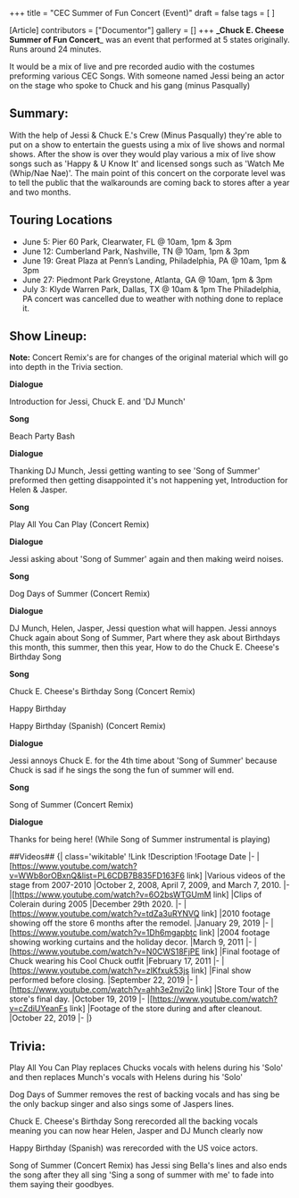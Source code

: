 +++
title = "CEC Summer of Fun Concert (Event)"
draft = false
tags = [ ]

[Article]
contributors = ["Documentor"]
gallery = []
+++
**_Chuck E. Cheese Summer of Fun Concert**_ was an event that performed at 5 states originally. Runs around 24 minutes. 

It would be a mix of live and pre recorded audio with the costumes preforming various CEC Songs. With someone named Jessi being an actor on the stage who spoke to Chuck and his gang (minus Pasqually)

## Summary: ##
With the help of Jessi & Chuck E.'s Crew (Minus Pasqually) they're able to put on a show to entertain the guests using a mix of live shows and normal shows. After the show is over they would play various a mix of live show songs such as 'Happy & U Know It' and licensed songs such as 'Watch Me (Whip/Nae Nae)'. The main point of this concert on the corporate level was to tell the public that the walkarounds are coming back to stores after a year and two months. 

## Touring Locations ##

* June 5: Pier 60 Park, Clearwater, FL @ 10am, 1pm & 3pm
* June 12: Cumberland Park, Nashville, TN @ 10am, 1pm & 3pm
* June 19: Great Plaza at Penn’s Landing, Philadelphia, PA @ 10am, 1pm & 3pm 
* June 27: Piedmont Park Greystone, Atlanta, GA @ 10am, 1pm & 3pm 
* July 3: Klyde Warren Park, Dallas, TX @ 10am & 1pm The Philadelphia, PA concert was cancelled due to weather with nothing done to replace it. 

## Show Lineup: ##
**Note:** Concert Remix's are for changes of the original material which will go into depth in the Trivia section. 

**Dialogue**

Introduction for Jessi, Chuck E. and 'DJ Munch'

**Song**

Beach Party Bash

**Dialogue**

Thanking DJ Munch, Jessi getting wanting to see 'Song of Summer' preformed then getting disappointed it's not happening yet, Introduction for Helen & Jasper. 

**Song**

Play All You Can Play (Concert Remix)

**Dialogue**

Jessi asking about 'Song of Summer' again and then making weird noises. 

**Song**

Dog Days of Summer (Concert Remix)

**Dialogue**

DJ Munch, Helen, Jasper, Jessi question what will happen. Jessi annoys Chuck again about Song of Summer, Part where they ask about Birthdays this month, this summer, then this year, How to do the Chuck E. Cheese's Birthday Song

**Song**

Chuck E. Cheese's Birthday Song (Concert Remix)

Happy Birthday

Happy Birthday (Spanish) (Concert Remix)

**Dialogue**

Jessi annoys Chuck E. for the 4th time about 'Song of Summer' because Chuck is sad if he sings the song the fun of summer will end. 

**Song**

Song of Summer (Concert Remix)

**Dialogue**

Thanks for being here! (While Song of Summer instrumental is playing)

##Videos##
{| class='wikitable'
!Link
!Description
!Footage Date
|-
|[https://www.youtube.com/watch?v=WWb8orOBxnQ&list=PL6CDB7B835FD163F6 link]
|Various videos of the stage from 2007-2010
|October 2, 2008, April 7, 2009, and March 7, 2010.
|-
|[https://www.youtube.com/watch?v=6O2bsWTGUmM link]
|Clips of Colerain during 2005
|December 29th 2020.
|-
|[https://www.youtube.com/watch?v=tdZa3uRYNVQ link]
|2010 footage showing off the store 6 months after the remodel.
|January 29, 2019
|-
|[https://www.youtube.com/watch?v=1Dh6mgapbtc link]
|2004 footage showing working curtains and the holiday decor.
|March 9, 2011
|-
|[https://www.youtube.com/watch?v=N0CWS18FjPE link]
|Final footage of Chuck wearing his Cool Chuck outfit
|February 17, 2011
|-
|[https://www.youtube.com/watch?v=zlKfxuk53js link]
|Final show performed before closing.
|September 22, 2019
|-
|[https://www.youtube.com/watch?v=ahh3e2nvi2o link]
|Store Tour of the store's final day.
|October 19, 2019
|-
|[https://www.youtube.com/watch?v=cZdiUYeanFs link]
|Footage of the store during and after cleanout.
|October 22, 2019
|-
|}

## Trivia: ##
Play All You Can Play replaces Chucks vocals with helens during his 'Solo' and then replaces Munch's vocals with Helens during his 'Solo'

Dog Days of Summer removes the rest of backing vocals and has sing be the only backup singer and also sings some of Jaspers lines. 

Chuck E. Cheese's Birthday Song rerecorded all the backing vocals meaning you can now hear Helen, Jasper and DJ Munch clearly now

Happy Birthday (Spanish) was rerecorded with the US voice actors. 

Song of Summer (Concert Remix) has Jessi sing Bella's lines and also ends the song after they all sing 'Sing a song of summer with me' to fade into them saying their goodbyes.